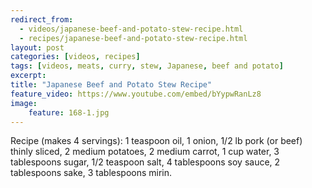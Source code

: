 ```yaml
---
redirect_from: 
  - videos/japanese-beef-and-potato-stew-recipe.html
  - recipes/japanese-beef-and-potato-stew-recipe.html
layout: post
categories: [videos, recipes]
tags: [videos, meats, curry, stew, Japanese, beef and potato]
excerpt: 
title: "Japanese Beef and Potato Stew Recipe"
feature_video: https://www.youtube.com/embed/bYypwRanLz8
image:
    feature: 168-1.jpg
---
```


Recipe (makes 4 servings): 1 teaspoon oil,  1 onion, 1/2 lb pork (or beef) thinly sliced, 2 medium potatoes, 2 medium carrot, 1 cup water, 3 tablespoons sugar, 1/2 teaspoon salt, 4 tablespoons soy sauce, 2 tablespoons sake, 3 tablespoons mirin.
